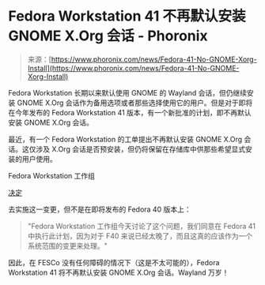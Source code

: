 <!--yml

category: 未分类

date: 2024-05-28 18:17:20

-->

# Fedora Workstation 41 不再默认安装 GNOME X.Org 会话 - Phoronix

> 来源：[https://www.phoronix.com/news/Fedora-41-No-GNOME-Xorg-Install](https://www.phoronix.com/news/Fedora-41-No-GNOME-Xorg-Install)

Fedora Workstation 长期以来默认使用 GNOME 的 Wayland 会话，但仍继续安装 GNOME X.Org 会话作为备用选项或者那些选择使用它的用户。但是对于即将在今年发布的 Fedora Workstation 41 版本，有一个新批准的计划，即不再默认安装 GNOME X.Org 会话。

最近，有一个 Fedora Workstation 的工单提出不再默认安装 GNOME X.Org 会话。这仅涉及 X.Org 会话是否预安装，但仍将保留在存储库中供那些希望显式安装的用户使用。

Fedora Workstation 工作组

[决定](https://pagure.io/fedora-workstation/issue/414#comment-899128)

去实施这一变更，但不是在即将发布的 Fedora 40 版本上：

> "Fedora Workstation 工作组今天讨论了这个问题，我们同意在 Fedora 41 中执行此计划，因为对于 F40 来说已经太晚了，而且这真的应该作为一个系统范围的变更来处理。"

因此，在 FESCo 没有任何障碍的情况下（这是不太可能的），Fedora Workstation 41 将不再默认安装 GNOME X.Org 会话。Wayland 万岁！
